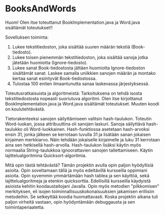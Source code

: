 # BooksAndWords

Huom! Olen itse toteuttanut BookImplementation.java ja Word.java sisältämät toteutukset!!

Sovelluksen toiminta:
1. Lukee tekstitiedoston, joka sisältää suuren määrän tekstiä (Book-tiedosto).
2. Lukee toisen pienemmän tekstitiedoston, joka sisältää sanoja jotka jätetään huomiotta (Ignore-tiedosto).
3. Lukee sanat Book-tiedostosta jättäen huomiotta Ignore-tiedoston sisältämät sanat. Laskee samalla uniikkien sanojen määrän ja montako kertaa 
sanat esiintyvät Book-tiedostossa.
4. Tulostaa 100 eniten ilmaantunutta sanaa laskevassa järjestyksessä.

Toteutusratkaisuista ja algoritmeistä:
Tarkoituksena on tehdä isosta tekstitiedostosta nopeasti suoriutuva algoritmi. Olen itse kirjoittanut BookImplementation.java ja Word.java sisältämät toteutukset.
Muuten koodi on koulutehtävästä. 

Tietorakenteeksi sanojen säilyttämiseen valitsin hash-taulukon. Toteutin Word-luokan, jossa 
attribuuttina oli sanojen laskuri. Sanoja säilyttävä hash-taulukko oli Word-luokkainen. Hash-funktiossa asetetaan hash-arvoksi ensin 31, 
jonka jälkeen se kerrotaan luvulla 31 ja lisätään sanan jokaisen kirjaimen merkkiarvo. 
Näin tehdään jokaiselle kirjaimelle ja luku 31 kerrotaan aina sen hetkisellä hash-arvolla.
Hash-taulukon lisäksi käytin myös normaalia String-taulukkoa ignoorattavien sanojen tallettamiseen.
Käytin lajittelualgoritmina Quicksort-algoritmia.

Mitä opin tästä tehtävästä?
Tämän projektin avulla opin paljon hyödyllisiä asioita. Opin soveltamaan tällä ja myös edeltävillä kursseilla
 oppimiani asioita. Opin syvemmin ymmärtämään hash tablea ja sen käyttöä, sekä lajittelualgoritmeja ja 
  etenkin quicksorttia. Edellisillä kursseilla käydyistä asioista kehitin koodaustaitojani Javalla. Opin myös metodien
 "pilkkomisen" merkityksen, eli isojen toiminnallisuuskokonaisuuksien jakamisen erillisiin metodeihin. Se
 selkeyttää koodia huomattavasti. Koska projektin aikana tuli paljon virheitä vastaan, opin hyödyntämään debuggausta 
 ja sen toimintaperiaatetta. 


